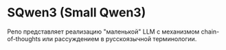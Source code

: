 # SQwen3 (Small Qwen3)

Репо представляет реализацию "маленькой" LLM с механизмом chain-of-thoughts или рассуждением в русскоязычной терминологии.
